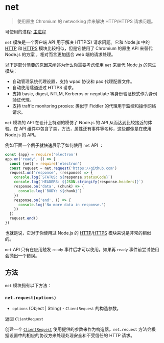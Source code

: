 # net

> 使用原生 Chromium 的 networking 库来解决 HTTP/HTTPS 请求问题。

可使用的进程: [主进程](../tutorial/quick-start.md#main-process)

`net` 模块是一个客户端 API 用于解决 HTTP(S) 请求问题。它和 Node.js 中的 [HTTP](https://nodejs.org/api/http.html) 和 [HTTPS](https://nodejs.org/api/https.html) 模块比较相似，但是它使用了 Chromium 的原生 API 来替代 Node.js 的方案 ，相对而言更加适合 web 端的请求处理。

以下是部分简要的原因来阐述为什么你需要考虑使用 `net` 来替代 Node.js 的原生模块：

* 自动管理系统代理设置，支持 wpad 协议和 pac 代理配置文件。
* 自动使用隧道通过 HTTPS 请求。
* 支持 basic, digest, NTLM, Kerberos or
  negotiate 等身份验证模式作为身份验证代理。
* 支持 traffic monitoring proxies: 类似于 Fiddler 的代理用于监控和操作网络请求。

`net` 模块的 API 在设计上特别的模仿了 Node.js 的 API 从而达到比较接近的体验。在 API 组件中包含了类，方法，属性还有事件等名称，这些都像是在使用 Node.js 的 API。

例如下面一个例子就快速展示了如何使用 `net` API ：

```javascript
const {app} = require('electron')
app.on('ready', () => {
  const {net} = require('electron')
  const request = net.request('https://github.com')
  request.on('response', (response) => {
    console.log(`STATUS: ${response.statusCode}`)
    console.log(`HEADERS: ${JSON.stringify(response.headers)}`)
    response.on('data', (chunk) => {
      console.log(`BODY: ${chunk}`)
    })
    response.on('end', () => {
      console.log('No more data in response.')
    })
  })
  request.end()
})
```

也就是说，它对于你使用过 Node.js 的 [HTTP](https://nodejs.org/api/http.html)/[HTTPS](https://nodejs.org/api/https.html) 模块来说是非常的相似的。

`net` API 只有在应用触发 `ready` 事件后才可以使用。如果再 `ready` 事件前尝试使用会抛出一个错误。

## 方法

`net` 模块拥有以下方法：

### `net.request(options)`

* `options` (Object | String) - `ClientRequest` 的构造参数。

返回 `ClientRequest`

创建一个 [`ClientRequest`](./client-request.md) 使用提供的参数来作为构造器。`net.request` 方法会根据设置中的相应的协议方来处理处理安全和不受信任的 HTTP 请求。